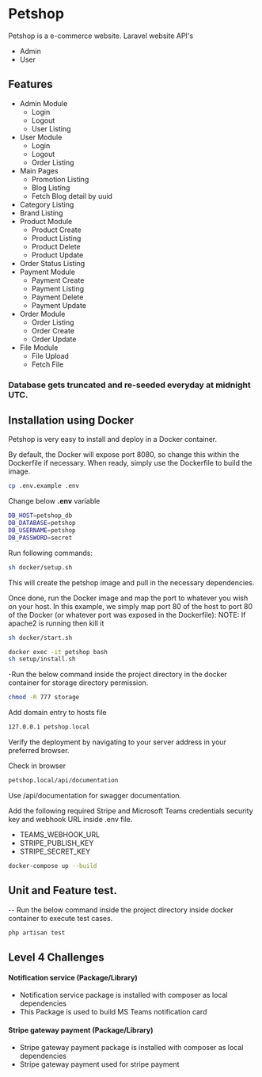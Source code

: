 # Petshop

Petshop is a e-commerce website.
Laravel website API's

-   Admin
-   User

## Features

-   Admin Module
    -   Login
    -   Logout
    -   User Listing
-   User Module
    -   Login
    -   Logout
    -   Order Listing
-   Main Pages
    -   Promotion Listing
    -   Blog Listing
    -   Fetch Blog detail by uuid
-   Category Listing
-   Brand Listing
-   Product Module
    -   Product Create
    -   Product Listing
    -   Product Delete
    -   Product Update
-   Order Status Listing
-   Payment Module
    -   Payment Create
    -   Payment Listing
    -   Payment Delete
    -   Payment Update
-   Order Module
    -   Order Listing
    -   Order Create
    -   Order Update
-   File Module
    -   File Upload
    -   Fetch File

### Database gets truncated and re-seeded everyday at midnight UTC.
## Installation using Docker

Petshop is very easy to install and deploy in a Docker container.

By default, the Docker will expose port 8080, so change this within the
Dockerfile if necessary. When ready, simply use the Dockerfile to
build the image.

```sh
cp .env.example .env
```

Change below **.env** variable

```sh
DB_HOST=petshop_db
DB_DATABASE=petshop
DB_USERNAME=petshop
DB_PASSWORD=secret
```

Run following commands:

```sh
sh docker/setup.sh
```

This will create the petshop image and pull in the necessary dependencies.

Once done, run the Docker image and map the port to whatever you wish on
your host. In this example, we simply map port 80 of the host to
port 80 of the Docker (or whatever port was exposed in the Dockerfile):
NOTE: If apache2 is running then kill it

```sh
sh docker/start.sh
```

```sh
docker exec -it petshop bash
sh setup/install.sh
```

-Run the below command inside the project directory in the docker container for storage directory permission.

```sh
chmod -R 777 storage
```

Add domain entry to hosts file

```sh
127.0.0.1 petshop.local
```

Verify the deployment by navigating to your server address in
your preferred browser.

Check in browser

```sh
petshop.local/api/documentation
```

Use /api/documentation for swagger documentation.

Add the following required Stripe and Microsoft Teams credentials security key and webhook URL inside .env file.

- TEAMS_WEBHOOK_URL
- STRIPE_PUBLISH_KEY
- STRIPE_SECRET_KEY

```sh
docker-compose up --build
```
## Unit and Feature test.
-- Run the below command inside the project directory inside docker container to execute test cases.

```sh
php artisan test
```
## Level 4 Challenges

#### Notification service (Package/Library)

- Notification service package is installed with composer as local dependencies
- This Package is used to build MS Teams notification card

#### Stripe gateway payment (Package/Library)

- Stripe gateway payment package is installed with composer as local dependencies
- Stripe gateway payment used for stripe payment
